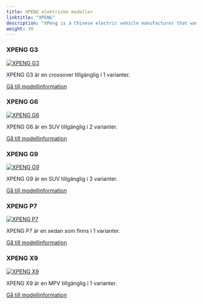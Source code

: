 ```yaml
---
title: XPENG elektriske modeller
linktitle: "XPENG"
description: "XPeng is a Chinese electric vehicle manufacturer that was founded in 2014 by He Xiaopeng, a former Alibaba executive and internet entrepreneur. The company is headquartered in Guangzhou, Guangdong, with offices in Mountain View, California, United States and is publicly traded on the New York Stock Exchange. "
weight: 30
---
```

<!-- markdownlint-disable MD033 -->
<!-- markdownlint-disable MD010 -->


<div class="container p-3 mb-4 bg-body-tertiary rounded border">
<h3> XPENG G3</h3>
	<div class="row">
		<div class="col col-12 col-md-6">
			<a href="g3"><img src="https://media.evkx.net/multimedia/models/xpeng/g3/g3i/main_1_st.jpeg" class="img-fluid" alt="XPENG G3" ></a>
		</div>
		<div class="col col-12 col-md-6">
<p>
XPENG G3 är en crossover tillgänglig i 1 varianter.
</p>
	<a href="g3/" class="btn btn-outline-primary" role="button">Gå till modellinformation</a>
		</div>
	</div>
</div>
<div class="container p-3 mb-4 bg-body-tertiary rounded border">
<h3> XPENG G6</h3>
	<div class="row">
		<div class="col col-12 col-md-6">
			<a href="g6"><img src="https://media.evkx.net/multimedia/models/xpeng/g6/g6_awd_performance/main_1_st.jpg" class="img-fluid" alt="XPENG G6" ></a>
		</div>
		<div class="col col-12 col-md-6">
<p>
XPENG G6 är en SUV tillgänglig i 2 varianter.
</p>
	<a href="g6/" class="btn btn-outline-primary" role="button">Gå till modellinformation</a>
		</div>
	</div>
</div>
<div class="container p-3 mb-4 bg-body-tertiary rounded border">
<h3> XPENG G9</h3>
	<div class="row">
		<div class="col col-12 col-md-6">
			<a href="g9"><img src="https://media.evkx.net/multimedia/models/xpeng/g9/g9_awd_performance/main_1_st.jpg" class="img-fluid" alt="XPENG G9" ></a>
		</div>
		<div class="col col-12 col-md-6">
<p>
XPENG G9 är en SUV tillgänglig i 3 varianter.
</p>
	<a href="g9/" class="btn btn-outline-primary" role="button">Gå till modellinformation</a>
		</div>
	</div>
</div>
<div class="container p-3 mb-4 bg-body-tertiary rounded border">
<h3> XPENG P7</h3>
	<div class="row">
		<div class="col col-12 col-md-6">
			<a href="p7"><img src="https://media.evkx.net/multimedia/models/xpeng/p7/p7_awd_performance/main_1_st.jpg" class="img-fluid" alt="XPENG P7" ></a>
		</div>
		<div class="col col-12 col-md-6">
<p>
XPENG P7 är en sedan som finns i 1 varianter.
</p>
	<a href="p7/" class="btn btn-outline-primary" role="button">Gå till modellinformation</a>
		</div>
	</div>
</div>
<div class="container p-3 mb-4 bg-body-tertiary rounded border">
<h3> XPENG X9</h3>
	<div class="row">
		<div class="col col-12 col-md-6">
			<a href="x9"><img src="https://media.evkx.net/multimedia/models/xpeng/x9/x9_awd_performance/main_1_st.jpg" class="img-fluid" alt="XPENG X9" ></a>
		</div>
		<div class="col col-12 col-md-6">
<p>
XPENG X9 är en MPV tillgänglig i 1 varianter.
</p>
	<a href="x9/" class="btn btn-outline-primary" role="button">Gå till modellinformation</a>
		</div>
	</div>
</div>
